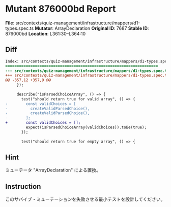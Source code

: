 # Mutant 876000bd Report

**File**: src/contexts/quiz-management/infrastructure/mappers/d1-types.spec.ts
**Mutator**: ArrayDeclaration
**Original ID**: 7687
**Stable ID**: 876000bd
**Location**: L361:30–L364:10

## Diff

```diff
Index: src/contexts/quiz-management/infrastructure/mappers/d1-types.spec.ts
===================================================================
--- src/contexts/quiz-management/infrastructure/mappers/d1-types.spec.ts	original
+++ src/contexts/quiz-management/infrastructure/mappers/d1-types.spec.ts	mutated #7687
@@ -357,12 +357,9 @@
     });
 
     describe("isParsedChoiceArray", () => {
       test("should return true for valid array", () => {
-        const validChoices = [
-          createValidParsedChoice(),
-          createValidParsedChoice(),
-        ];
+        const validChoices = [];
         expect(isParsedChoiceArray(validChoices)).toBe(true);
       });
 
       test("should return true for empty array", () => {
```

## Hint

ミューテータ "ArrayDeclaration" による置換。

## Instruction

このサバイブ・ミューテーションを失敗させる最小テストを設計してください。
